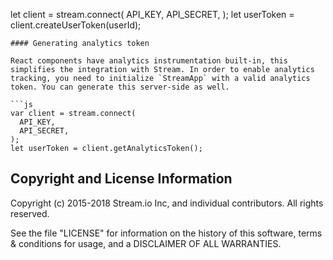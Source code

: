 let client = stream.connect(
API_KEY,
API_SECRET,
);
let userToken = client.createUserToken(userId);

````
#### Generating analytics token

React components have analytics instrumentation built-in, this simplifies the integration with Stream. In order to enable analytics tracking, you need to initialize `StreamApp` with a valid analytics token. You can generate this server-side as well.

```js
var client = stream.connect(
  API_KEY,
  API_SECRET,
);
let userToken = client.getAnalyticsToken();
````

## Copyright and License Information

Copyright (c) 2015-2018 Stream.io Inc, and individual contributors. All rights reserved.

See the file "LICENSE" for information on the history of this software, terms & conditions for usage, and a DISCLAIMER OF ALL WARRANTIES.
